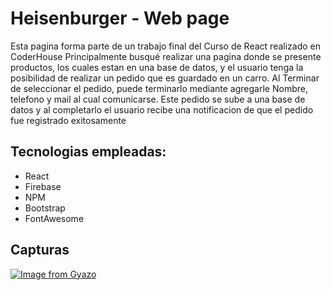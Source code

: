 # Heisenburger - Web page 

Esta pagina forma parte de un trabajo final del Curso de React realizado en CoderHouse
Principalmente busqué realizar una pagina donde se presente productos, los cuales estan en una base de datos, y el usuario tenga la posibilidad de realizar un pedido que es guardado en un carro. Al Terminar de seleccionar el pedido, puede terminarlo mediante agregarle Nombre, telefono y mail al cual comunicarse. Este pedido se sube a una base de datos y al completarlo el usuario recibe una notificacion de que el pedido fue registrado exitosamente

## Tecnologias empleadas:
- React
- Firebase 
- NPM
- Bootstrap
- FontAwesome

## Capturas

[![Image from Gyazo](https://i.gyazo.com/3806d10cfed504bf8765eaee16c4273b.gif)](https://gyazo.com/3806d10cfed504bf8765eaee16c4273b)